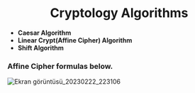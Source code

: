 <h1 align="center"> Cryptology Algorithms </h1>

- **Caesar Algorithm**
- **Linear Crypt(Affine Cipher) Algorithm**
- **Shift Algorithm**

<h3> Affine Cipher formulas below. </h3>

![Ekran görüntüsü_20230222_223106](https://user-images.githubusercontent.com/61805121/220738785-b39e6bdd-62ea-4ced-9d10-5b5b1fe19674.png)
